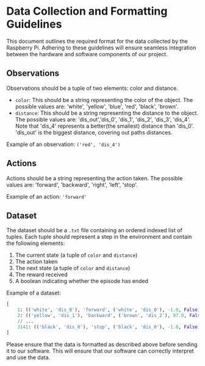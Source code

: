 # Data Collection and Formatting Guidelines

This document outlines the required format for the data collected by the Raspberry Pi. Adhering to these guidelines will ensure seamless integration between the hardware and software components of our project.

## Observations

Observations should be a tuple of two elements: color and distance.

- `color`: This should be a string representing the color of the object. The possible values are: 'white', 'yellow', 'blue', 'red', 'black', 'brown'.
- `distance`: This should be a string representing the distance to the object. The possible values are: 'dis_out','dis_0', 'dis_1', 'dis_2', 'dis_3', 'dis_4'. Note that 'dis_4' represents a better(the smallest) distance than 'dis_0'. 'dis_out' is the biggest distance, covering out paths distances.

Example of an observation: `('red', 'dis_4')`

## Actions

Actions should be a string representing the action taken. The possible values are: 'forward', 'backward', 'right', 'left', 'stop'.

Example of an action: `'forward'`

## Dataset

The dataset should be a `.txt` file containing an ordered indexed list of tuples. Each tuple should represent a step in the environment and contain the following elements:
1. The current state (a tuple of `color` and `distance`)
2. The action taken
3. The next state (a tuple of `color` and `distance`)
4. The reward received
5. A boolean indicating whether the episode has ended

Example of a dataset:

```python
[
    1: (('white', 'dis_0'), 'forward', ('white', 'dis_0'), -1.0, False)
    2: (('yellow', 'dis_1'), 'backward', ('brown', 'dis_2'), 97.0, False)
    // ...
    3141: (('black', 'dis_0'), 'stop', ('black', 'dis_0'), -1.0, False)
]
```


Please ensure that the data is formatted as described above before sending it to our software. This will ensure that our software can correctly interpret and use the data.
